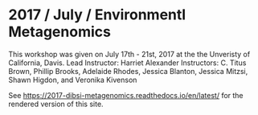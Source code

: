 2017 / July / Environmentl Metagenomics
=======================================

This workshop was given on July 17th - 21st, 2017 at the the Unveristy of California, Davis.
Lead Instructor: Harriet Alexander
Instructors: C. Titus Brown, Phillip Brooks, Adelaide Rhodes, Jessica Blanton, Jessica Mitzsi, Shawn Higdon, and Veronika Kivenson

See https://2017-dibsi-metagenomics.readthedocs.io/en/latest/ for the rendered version of this site.
